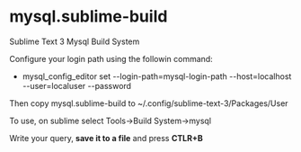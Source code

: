 # mysql.sublime-build
Sublime Text 3 Mysql Build System

Configure your login path using the followin command: 
- mysql_config_editor set --login-path=mysql-login-path --host=localhost --user=localuser --password

Then copy mysql.sublime-build to ~/.config/sublime-text-3/Packages/User

To use, on sublime select Tools->Build System->mysql

Write your query, **save it to a file** and press **CTLR+B**
